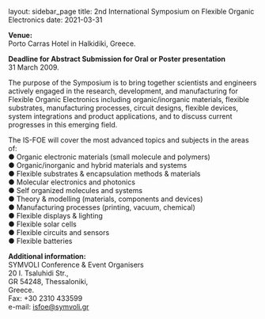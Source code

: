 layout: sidebar_page
title: 2nd International Symposium on Flexible Organic Electronics 
date: 2021-03-31

**Venue:**  
Porto Carras Hotel in Halkidiki, Greece.  

**Deadline for Abstract Submission for Oral or Poster presentation**  
31 March 2009.  

The purpose of the Symposium is to bring together scientists and engineers actively engaged in the research, development, and manufacturing for Flexible Organic Electronics including  organic/inorganic materials, flexible substrates, manufacturing processes, circuit designs, flexible devices, system integrations and product applications, and to discuss current progresses in this emerging field.

The IS-FOE will cover the most advanced topics and subjects in the areas of:  
● Organic electronic materials (small molecule and polymers)  
● Organic/inorganic and hybrid materials and systems  
● Flexible substrates & encapsulation methods & materials  
● Molecular electronics and photonics  
● Self organized molecules and systems  
● Theory & modelling (materials, components and devices)  
● Manufacturing processes (printing, vacuum, chemical)  
● Flexible displays & lighting  
● Flexible solar cells  
● Flexible circuits and sensors  
● Flexible batteries  

**Additional information:**  
SYMVOLI Conference & Event Organisers  
20 I. Tsaluhidi Str.,  
GR 54248, Thessaloniki,  
Greece.  
Fax: +30 2310 433599  
e-mail: <a href="mailto:isfoe@symvoli.gr">isfoe@symvoli.gr</a>

